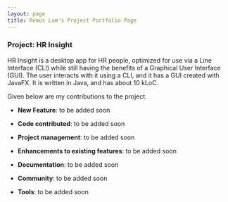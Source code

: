 ```yaml
---
layout: page
title: Remus Lum's Project Portfolio Page
---
```


### Project: HR Insight

HR Insight is a desktop app for HR people, optimized for use via a Line Interface (CLI) while still having the benefits of a Graphical User Interface (GUI). The user interacts with it using a CLI, and it has a GUI created with JavaFX. It is written in Java, and has about 10 kLoC.

Given below are my contributions to the project.

- **New Feature**: to be added soon

- **Code contributed**: to be added soon

- **Project management**: to be added soon

- **Enhancements to existing features**: to be added soon

- **Documentation**: to be added soon

- **Community**: to be added soon

- **Tools**: to be added soon
